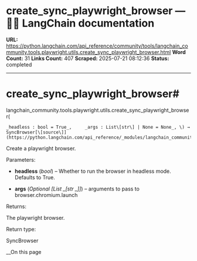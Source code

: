 # create_sync_playwright_browser — 🦜🔗 LangChain  documentation

**URL:** https://python.langchain.com/api_reference/community/tools/langchain_community.tools.playwright.utils.create_sync_playwright_browser.html
**Word Count:** 31
**Links Count:** 407
**Scraped:** 2025-07-21 08:12:36
**Status:** completed

---

# create\_sync\_playwright\_browser\#

langchain\_community.tools.playwright.utils.create\_sync\_playwright\_browser\(

    _headless : bool = True_,     _args : List\[str\] | None = None_, \) → SyncBrowser[\[source\]](https://python.langchain.com/api_reference/_modules/langchain_community/tools/playwright/utils.html#create_sync_playwright_browser)\#     

Create a playwright browser.

Parameters:     

  * **headless** \(_bool_\) – Whether to run the browser in headless mode. Defaults to True.

  * **args** \(_Optional_ _\[__List_ _\[__str_ _\]__\]_\) – arguments to pass to browser.chromium.launch

Returns:     

The playwright browser.

Return type:     

SyncBrowser

__On this page